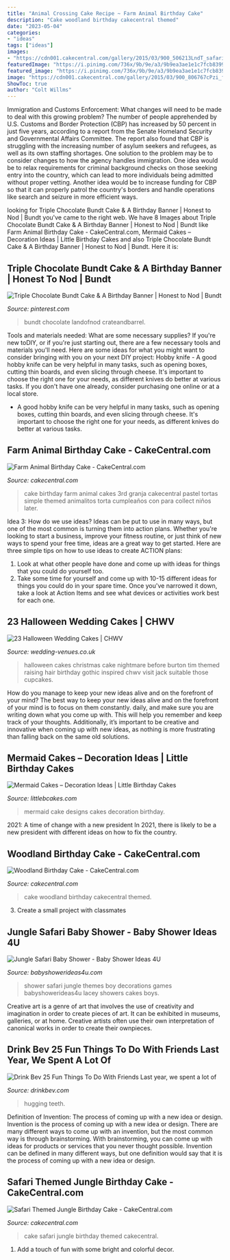 ```yaml
---
title: "Animal Crossing Cake Recipe ~ Farm Animal Birthday Cake"
description: "Cake woodland birthday cakecentral themed"
date: "2023-05-04"
categories:
- "ideas"
tags: ["ideas"]
images:
- "https://cdn001.cakecentral.com/gallery/2015/03/900_506213LndT_safari-themed-jungle-birthday-cake.jpg"
featuredImage: "https://i.pinimg.com/736x/9b/9e/a3/9b9ea3ae1e1c7fcb8399c882fc495e6b--triple-chocolate-cakes-chocolate-bundt-cake.jpg"
featured_image: "https://i.pinimg.com/736x/9b/9e/a3/9b9ea3ae1e1c7fcb8399c882fc495e6b--triple-chocolate-cakes-chocolate-bundt-cake.jpg"
image: "https://cdn001.cakecentral.com/gallery/2015/03/900_806767cPzi_farm-animal-birthday-cake.jpg"
ShowToc: true
author: "Colt Willms"
---
```



Immigration and Customs Enforcement: What changes will need to be made to deal with this growing problem?
The number of people apprehended by U.S. Customs and Border Protection (CBP) has increased by 50 percent in just five years, according to a report from the Senate Homeland Security and Governmental Affairs Committee. The report also found that CBP is struggling with the increasing number of asylum seekers and refugees, as well as its own staffing shortages.
One solution to the problem may be to consider changes to how the agency handles immigration. One idea would be to relax requirements for criminal background checks on those seeking entry into the country, which can lead to more individuals being admitted without proper vetting. Another idea would be to increase funding for CBP so that it can properly patrol the country's borders and handle operations like search and seizure in more efficient ways.

	

		
looking for Triple Chocolate Bundt Cake &amp; A Birthday Banner | Honest to Nod | Bundt you've came to the right web. We have 8 Images about Triple Chocolate Bundt Cake &amp; A Birthday Banner | Honest to Nod | Bundt like Farm Animal Birthday Cake - CakeCentral.com, Mermaid Cakes – Decoration Ideas | Little Birthday Cakes and also Triple Chocolate Bundt Cake &amp; A Birthday Banner | Honest to Nod | Bundt. Here it is:
		
    
## Triple Chocolate Bundt Cake &amp; A Birthday Banner | Honest To Nod | Bundt

<img loading=lazy src="https://i.pinimg.com/736x/9b/9e/a3/9b9ea3ae1e1c7fcb8399c882fc495e6b--triple-chocolate-cakes-chocolate-bundt-cake.jpg" onerror="this.onerror=null;this.src='https://tse2.mm.bing.net/th?id=OIP.Kx7PPvD8fHOMgBHGjqCUyQHaKn&amp;pid=15.1';" alt="Triple Chocolate Bundt Cake &amp; A Birthday Banner | Honest to Nod | Bundt">

_Source: pinterest.com_

>bundt chocolate landofnod crateandbarrel. 

	

Tools and materials needed: What are some necessary supplies?
If you're new toDIY, or if you're just starting out, there are a few necessary tools and materials you'll need. Here are some ideas for what you might want to consider bringing with you on your next DIY project:
Hobby knife - A good hobby knife can be very helpful in many tasks, such as opening boxes, cutting thin boards, and even slicing through cheese. It's important to choose the right one for your needs, as different knives do better at various tasks. If you don't have one already, consider purchasing one online or at a local store.

- A good hobby knife can be very helpful in many tasks, such as opening boxes, cutting thin boards, and even slicing through cheese. It's important to choose the right one for your needs, as different knives do better at various tasks.

    
## Farm Animal Birthday Cake - CakeCentral.com

<img loading=lazy src="https://cdn001.cakecentral.com/gallery/2015/03/900_806767cPzi_farm-animal-birthday-cake.jpg" onerror="this.onerror=null;this.src='https://tse2.mm.bing.net/th?id=OIP.PW92o1YGRqc5nCDhv5o9aAHaLH&amp;pid=15.1';" alt="Farm Animal Birthday Cake - CakeCentral.com">

_Source: cakecentral.com_

>cake birthday farm animal cakes 3rd granja cakecentral pastel tortas simple themed animalitos torta cumpleaños con para collect niños later. 

	

Idea 3: How do we use ideas?
Ideas can be put to use in many ways, but one of the most common is turning them into action plans. Whether you're looking to start a business, improve your fitness routine, or just think of new ways to spend your free time, ideas are a great way to get started. Here are three simple tips on how to use ideas to create ACTION plans:
1. Look at what other people have done and come up with ideas for things that you could do yourself too.
2. Take some time for yourself and come up with 10-15 different ideas for things you could do in your spare time. Once you've narrowed it down, take a look at Action Items and see what devices or activities work best for each one.

    
## 23 Halloween Wedding Cakes | CHWV

<img loading=lazy src="https://www.wedding-venues.co.uk/sites/default/files/halloween-wedding-cakes-partydecor88.jpg" onerror="this.onerror=null;this.src='https://tse2.mm.bing.net/th?id=OIP.s9s2u5qCgo-VUaoMqVN2-gHaLw&amp;pid=15.1';" alt="23 Halloween Wedding Cakes | CHWV">

_Source: wedding-venues.co.uk_

>halloween cakes christmas cake nightmare before burton tim themed raising hair birthday gothic inspired chwv visit jack suitable those cupcakes. 

	

How do you manage to keep your new ideas alive and on the forefront of your mind?
The best way to keep your new ideas alive and on the forefront of your mind is to focus on them constantly. daily, and make sure you are writing down what you come up with. This will help you remember and keep track of your thoughts. Additionally, it’s important to be creative and innovative when coming up with new ideas, as nothing is more frustrating than falling back on the same old solutions.

    
## Mermaid Cakes – Decoration Ideas | Little Birthday Cakes

<img loading=lazy src="http://www.littlebcakes.com/wp-content/uploads/2013/08/Mermaid-Cake-Designs.jpg" onerror="this.onerror=null;this.src='https://tse1.mm.bing.net/th?id=OIP.7elNFWdusMCRt3U4rXr1BAHaIo&amp;pid=15.1';" alt="Mermaid Cakes – Decoration Ideas | Little Birthday Cakes">

_Source: littlebcakes.com_

>mermaid cake designs cakes decoration birthday. 

	

2021: A time of change with a new president
In 2021, there is likely to be a new president with different ideas on how to fix the country.

    
## Woodland Birthday Cake - CakeCentral.com

<img loading=lazy src="https://cdn001.cakecentral.com/gallery/2018/10/900_woodland-birthday-cake-872243ccURN.jpg" onerror="this.onerror=null;this.src='https://tse2.mm.bing.net/th?id=OIP.NPHMwNWsvqfl3UDSz_C36gHaL9&amp;pid=15.1';" alt="Woodland Birthday Cake - CakeCentral.com">

_Source: cakecentral.com_

>cake woodland birthday cakecentral themed. 

	

3. Create a small project with classmates

    
## Jungle Safari Baby Shower - Baby Shower Ideas 4U

<img loading=lazy src="https://babyshowerideas4u.com/wp-content/uploads/2014/04/Jungle-Safari-Baby-Shower-1-600x923.jpg" onerror="this.onerror=null;this.src='https://tse1.mm.bing.net/th?id=OIP.y790V2KU7CF9NEiHdHhkDQHaLZ&amp;pid=15.1';" alt="Jungle Safari Baby Shower - Baby Shower Ideas 4U">

_Source: babyshowerideas4u.com_

>shower safari jungle themes boy decorations games babyshowerideas4u lacey showers cakes boys. 

	

Creative art is a genre of art that involves the use of creativity and imagination in order to create pieces of art. It can be exhibited in museums, galleries, or at home. Creative artists often use their own interpretation of canonical works in order to create their ownpieces.

    
## Drink Bev 25 Fun Things To Do With Friends Last Year, We Spent A Lot Of

<img loading=lazy src="https://cdn.shopify.com/s/files/1/3001/0772/articles/1F1A7019FINALedit_190f7ac9-4422-417e-82f7-45e2dd8a3265_1200x1200.jpg?v=1626516401" onerror="this.onerror=null;this.src='https://tse4.mm.bing.net/th?id=OIP.BAhlWcRvw4Nd1nGRJGeAzQHaE8&amp;pid=15.1';" alt="Drink Bev 25 Fun Things To Do With Friends Last year, we spent a lot of">

_Source: drinkbev.com_

>hugging teeth. 

	

Definition of Invention: The process of coming up with a new idea or design.
Invention is the process of coming up with a new idea or design. There are many different ways to come up with an invention, but the most common way is through brainstorming. With brainstorming, you can come up with ideas for products or services that you never thought possible. Invention can be defined in many different ways, but one definition would say that it is the process of coming up with a new idea or design.

    
## Safari Themed Jungle Birthday Cake - CakeCentral.com

<img loading=lazy src="https://cdn001.cakecentral.com/gallery/2015/03/900_506213LndT_safari-themed-jungle-birthday-cake.jpg" onerror="this.onerror=null;this.src='https://tse2.mm.bing.net/th?id=OIP.4RtZ4PQVHDr-ThR0ukV_ygHaLH&amp;pid=15.1';" alt="Safari Themed Jungle Birthday Cake - CakeCentral.com">

_Source: cakecentral.com_

>cake safari jungle birthday themed cakecentral. 

	

1. Add a touch of fun with some bright and colorful decor.

